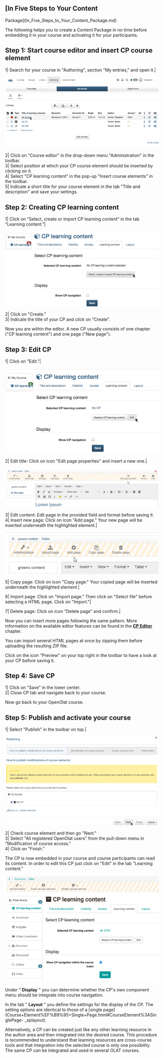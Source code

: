 ##  [In Five Steps to Your Content
Package](In_Five_Steps_to_Your_Content_Package.md)

The following helps you to create a Content Package in no time before
embedding it in your course and activating it for your participants.

  

Step 1: Start course editor and insert CP course element  
---  
1| Search for your course in "Authoring", section "My entries," and open it.|

![](assets/opencourse.gif)  
  
2| Click on "Course editor" in the drop-down menu "Administration" in the
toolbar.  
3| Select position at which your CP course element should be inserted by
clicking on it.  
4| Select "CP learning content" in the pop-up "Insert course elements" in the
toolbar.  
5| Indicate a short title for your course element in the tab "Title and
description" and save your settings.  
  
Step 2: Creating CP learning content  
---  
1| Click on "Select, create or import CP learning content" in the tab
"Learning content."|

![](assets/choosecp.gif)  
  
2| Click on "Create."  
3| Indicate the title of your CP and click on "Create".  
  
Now you are within the editor. A new CP usually consists of one chapter ("CP
learning content") and one page ("New page").

Step 3: Edit CP  
---  
1| Click on "Edit."|

![](assets/editcp.gif)  
  
2| Edit title: Click on icon "Edit page properties" and insert a new one.|

![](assets/cp_edit_page_properties.png)  
  
  
3| Edit content: Edit page in the provided field and format before saving it.  
4| Insert new page: Click on icon "Add page." Your new page will be inserted
underneath the highlighted element.|

![](assets/cp_add_page.png)  
  
  
5| Copy page: Click on icon "Copy page." Your copied page will be inserted
underneath the highlighted element.|

  
  
  
6| Import page: Click on "Import page." Then click on "Select file" before
selecting a HTML page. Click on "Import."|  
  
7| Delete page: Click on icon "Delete page" and confirm.|  
  
  
Now you can insert more pages following the same pattern. More information on
the available editor features can be found in the **[CP
Editor](CP+Editor.html)** chapter.

You can import several HTML pages at once by zipping them before uploading the
resulting ZIP file.

Click on the icon "Preview" on your top right in the toolbar to have a look at
your CP before saving it.

Step 4: Save CP  
---  
1| Click on "Save" in the lower center.  
2| Close CP tab and navigate back to your course.  
  
  

Now go back to your OpenOlat course.

Step 5: Publish and activate your course  
---  
1| Select "Publish" in the toolbar on top.|

![](assets/publishcp.gif)  
  
2| Check course element and then go "Next."  
3| Select "All registered OpenOlat users" from the pull-down menu in
"Modification of course access."  
4| Click on "Finish."  
  
The CP is now embedded in your course and course participants can read its
content. In order to edit this CP just click on "Edit" in the tab "Learning
content."

![](assets/CP_EN.png)

Under " **Display** " you can determine whether the CP's own component menu
should be integrate into course navigation.

In the tab " **Layout** " you define the settings for the display of the CP.
The setting options are identical to those of a [single
page](Course+Element%EF%B9%95+Single+Page.html#CourseElement%3ASinglePage-
_splayout).

  

Alternatively, a CP can be created just like any other learning resource in
the author area and then integrated into the desired course. This procedure is
recommended to understand that learning resources are cross-course tools and
that integration into the selected course is only one possibility. The same CP
can be integrated and used in several OLAT courses.

